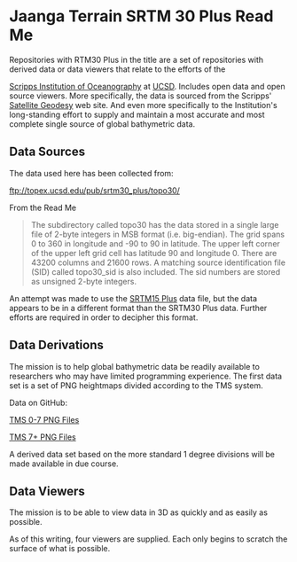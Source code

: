 Jaanga Terrain SRTM 30 Plus Read Me
===

<span style=display:none; >[View as web page]( http://jaanga.github.io/terrain-srtm30-plus-r2/terrain-srtm30-plus.html "view the files as apps." ) <input value="<< You are here" size=15 style="font:bold 11pt monospace;border-width:0;" ></span>  

Repositories with RTM30 Plus in the title are a set of repositories with derived data or data viewers that relate to the efforts of the 


[Scripps Institution of Oceanography]( http://en.wikipedia.org/wiki/Scripps_Institution_of_Oceanography ) at [UCSD]( https://scripps.ucsd.edu/ ). Includes open data and open source viewers.
More specifically, the data is sourced from the Scripps' [Satellite Geodesy]( http://topex.ucsd.edu/index.html ) web site.
And even more specifically to the Institution's long-standing effort to supply and maintain a most accurate and most complete 
single source of global bathymetric data.


## Data Sources

The data used here has been collected from:

<ftp://topex.ucsd.edu/pub/srtm30_plus/topo30/>

From the Read Me

>The  subdirectory called topo30 has the data 
	stored in a single large file of 2-byte integers
	in MSB format (i.e. big-endian).  The grid spans 
	0 to 360 in longitude and -90 to 90 in latitude. 
	The upper left corner of the upper left grid cell
	has latitude 90 and longitude 0.  There are 
	43200 columns and 21600 rows. A matching source 
	identification file (SID) called topo30_sid is also 
	included.  The sid numbers are stored as unsigned 
	2-byte integers.

An attempt was made to use the [SRTM15 Plus]( ftp://topex.ucsd.edu/pub/srtm15_plus/ ) data file, but the data appears to be in a different format than the SRTM30 Plus data. 
Further efforts are required in order to decipher this format.

## Data Derivations

The mission is to help global bathymetric data be readily available to researchers who may have limited programming experience.
The first data set is a set of PNG heightmaps divided according to the TMS system. 

Data on GitHub:

[TMS 0-7 PNG Files]( https://github.com/jaanga/terrain-srtm30-plus-data-tms-1-7 )

[TMS 7+ PNG Files]( https://github.com/jaanga/terrain-srtm30-plus-data-tms-7plus )


A derived data set based on the  more standard 1 degree divisions will be made available in due course.


## Data Viewers

The mission is to be able to view data in 3D as quickly and as easily as possible.

As of this writing, four viewers are supplied. Each only begins to scratch the surface of what is possible.






